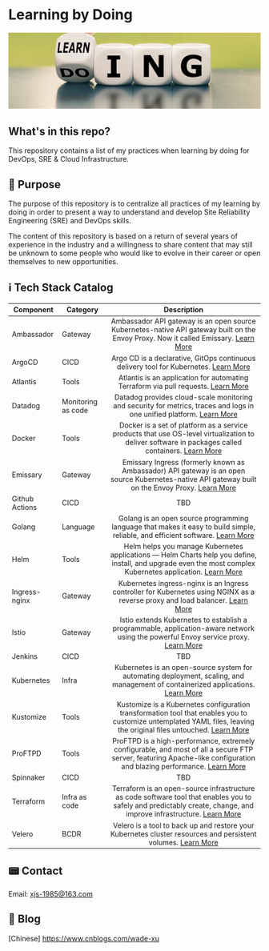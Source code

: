 # Learning by Doing
![alt text.](./Images/learning-doing.jpg "This is a header image.")

## What's in this repo?
This repository contains a list of my practices when learning by doing for DevOps, SRE & Cloud Infrastructure.

## 📒 Purpose
The purpose of this repository is to centralize all practices of my learning by doing in order to present a way to understand and develop Site Reliability Engineering (SRE) and DevOps skills.

The content of this repository is based on a return of several years of experience in the industry and a willingness to share content that may still be unknown to some people who would like to evolve in their career or open themselves to new opportunities.


## ℹ️ Tech Stack Catalog

| Component     | Category        | Description                                                                                                                                             |
| ------------- | -------------   |:------------------------------------------------------------------------------------------------------------------------------------------------------: |
| Ambassador    | Gateway         | Ambassador API gateway is an open source Kubernetes-native API gateway built on the Envoy Proxy. Now it called Emissary. [Learn More](./Ambassador/) |
| ArgoCD        | CICD            | Argo CD is a declarative, GitOps continuous delivery tool for Kubernetes. [Learn More](./ArgoCD/) |
| Atlantis      | Tools           | Atlantis is an application for automating Terraform via pull requests. [Learn More](./Atlantis/) |
| Datadog       | Monitoring as code | Datadog provides cloud-scale monitoring and security for metrics, traces and logs in one unified platform. [Learn More](./Datadog/) |
| Docker        | Tools           | Docker is a set of platform as a service products that use OS-level virtualization to deliver software in packages called containers. [Learn More](./Docker/) |
| Emissary      | Gateway         | Emissary Ingress (formerly known as Ambassador) API gateway is an open source Kubernetes-native API gateway built on the Envoy Proxy. [Learn More](./Emissary/) |
| Github Actions | CICD            | TBD |
| Golang        | Language        | Golang is an open source programming language that makes it easy to build simple, reliable, and efficient software. [Learn More](./Golang/) |
| Helm          | Tools           | Helm helps you manage Kubernetes applications — Helm Charts help you define, install, and upgrade even the most complex Kubernetes application. [Learn More](./Helm/) |
| Ingress-nginx | Gateway         | Kubernetes ingress-nginx is an Ingress controller for Kubernetes using NGINX as a reverse proxy and load balancer. [Learn More](./Ingress-nginx/) |
| Istio         | Gateway         | Istio extends Kubernetes to establish a programmable, application-aware network using the powerful Envoy service proxy. [Learn More](./Istio/) |
| Jenkins       | CICD            | TBD |
| Kubernetes    | Infra           | Kubernetes is an open-source system for automating deployment, scaling, and management of containerized applications. [Learn More](./Kubernetes/) |
| Kustomize     | Tools           | Kustomize is a Kubernetes configuration transformation tool that enables you to customize untemplated YAML files, leaving the original files untouched. [Learn More](./Emissary/) |
| ProFTPD       | Tools           | ProFTPD is a high-performance, extremely configurable, and most of all a secure FTP server, featuring Apache-like configuration and blazing performance. [Learn More](./ProFTPD/) |
| Spinnaker     | CICD            | TBD |
| Terraform     | Infra as code   | Terraform is an open-source infrastructure as code software tool that enables you to safely and predictably create, change, and improve infrastructure. [Learn More](./Terraform/) |
| Velero        | BCDR            | Velero is a tool to back up and restore your Kubernetes cluster resources and persistent volumes. [Learn More](./Velero/) |


## 📟 Contact
Email: xjs-1985@163.com

## 📖 Blog
[Chinese] https://www.cnblogs.com/wade-xu

<br>